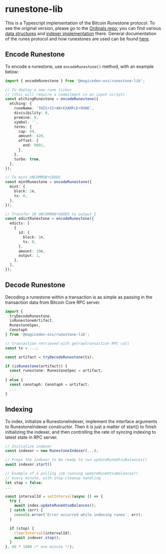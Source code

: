 # runestone-lib

This is a Typescript implementation of the Bitcoin Runestone protocol.
To see the original version, please go to the [Ordinals repo](https://github.com/ordinals/ord);
you can find various [data structures](https://github.com/ordinals/ord/tree/master/crates/ordinals/src) and
[indexer implementation](https://github.com/ordinals/ord/blob/master/src/index/updater/rune_updater.rs) there.
General documentation of the runes protocol and how runestones are used can be found
[here](https://docs.ordinals.com/runes.html).

## Encode Runestone

To encode a runestone, use `encodeRunestone()` method, with an example below:

```ts
import { encodeRunestone } from '@magiceden-oss/runestone-lib';

// To deploy a new rune ticker
// (this will require a commitment in an input script)
const etchingRunestone = encodeRunestone({
  etching: {
    runeName: 'THIS•IS•AN•EXAMPLE•RUNE',
    divisibility: 0,
    premine: 0,
    symbol: '',
    terms: {
      cap: 69,
      amount: 420,
      offset: {
        end: 9001,
      },
    },
    turbo: true,
  },
});

// To mint UNCOMMON•GOODS
const mintRunestone = encodeRunestone({
  mint: {
    block: 1n,
    tx: 0,
  },
});

// Transfer 10 UNCOMMON•GOODS to output 1
const edictRunestone = encodeRunestone({
  edicts: [
    {
      id: {
        block: 1n,
        tx: 0,
      },
      amount: 10n,
      output: 1,
    },
  ],
});
```

## Decode Runestone

Decoding a runestone within a transaction is as simple as passing in
the transaction data from Bitcoin Core RPC server.

```ts
import {
  tryDecodeRunestone,
  isRunestoneArtifact,
  RunestoneSpec,
  Cenotaph
} from '@magiceden-oss/runestone-lib';

// transaction retrieved with getrawtransaction RPC call
const tx = ...;

const artifact = tryDecodeRunestone(tx);

if (isRunestone(artifact)) {
  const runestone: RunestoneSpec = artifact;
  ...
} else {
  const cenotaph: Cenotaph = artifact;
  ...
}
```

## Indexing

To index, initialize a RunestoneIndexer, implement the interface arguments
to RunestoneIndexer constructor. Then it is just a matter of start() to finish
initializing the indexer, and then controlling the rate of syncing indexing
to latest state in RPC server.

```ts
// Initialize indexer
const indexer = new RunestoneIndexer(...);

// Preps the indexer to be ready to run updateRuneUtxoBalances()
await indexer.start()

// Example of a polling job running updateRuneUtxoBalances()
// every minute, with stop cleanup handling
let stop = false;
...

const intervalId = setInterval(async () => {
  try {
    await index.updateRuneUtxoBalances();
  } catch (err) {
    console.error('Error occurred while indexing runes', err);
  }

  if (stop) {
    clearInterval(intervalId);
    await indexer.stop();
  }
}, 60 * 1000 /* one minute */);

```
